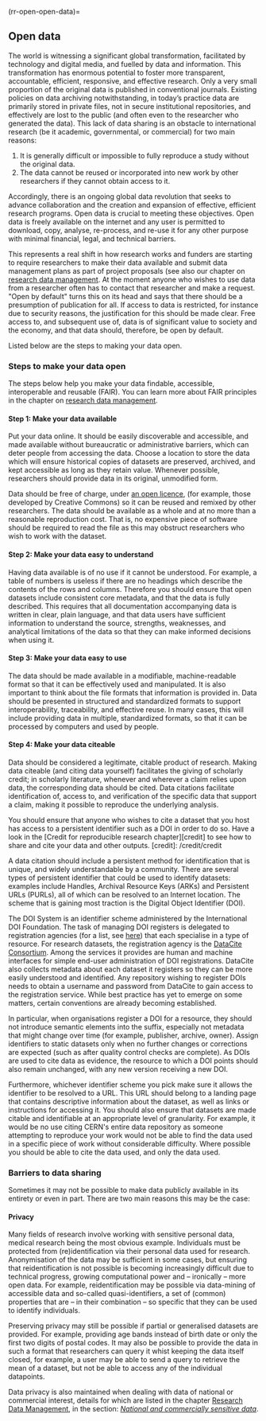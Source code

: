 (rr-open-open-data)=
## Open data

The world is witnessing a significant global transformation, facilitated by technology and digital media, and fuelled by data and information. 
This transformation has enormous potential to foster more transparent, accountable, efficient, responsive, and effective research.
Only a very small proportion of the original data is published in conventional journals. 
Existing policies on data archiving notwithstanding, in today’s practice data are primarily stored in private files, not in secure institutional repositories, and effectively are lost to the public (and often even to the researcher who generated the data).
This lack of data sharing is an obstacle to international research (be it academic, governmental, or commercial) for two main reasons:

1. It is generally difficult or impossible to fully reproduce a study without the original data.
2. The data cannot be reused or incorporated into new work by other researchers if they cannot obtain access to it.

Accordingly, there is an ongoing global data revolution that seeks to advance collaboration and the creation and expansion of effective, efficient research programs.
Open data is crucial to meeting these objectives.
Open data is freely available on the internet and any user is permitted to download, copy, analyse, re-process, and re-use it for any other purpose with minimal financial, legal, and technical barriers.

This represents a real shift in how research works and funders are starting to require researchers to make their data available and submit data management plans as part of project proposals (see also our chapter on [research data management](/rdm/rdm).
At the moment anyone who wishes to use data from a researcher often has to contact that researcher and make a request.
"Open by default" turns this on its head and says that there should be a presumption of publication for all.
If access to data is restricted, for instance due to security reasons, the justification for this should be made clear.
Free access to, and subsequent use of, data is of significant value to society and the economy, and that data should, therefore, be open by default.

Listed below are the steps to making your data open.

### Steps to make your data open

The steps below help you make your data findable, accessible, interoperable and reusable (FAIR). You can learn more about FAIR principles in the chapter on [research data management](/rdm/rdm).

#### Step 1: Make your data available

Put your data online. 
It should be easily discoverable and accessible, and made available without bureaucratic or administrative barriers, which can deter people from accessing the data. 
Choose a location to store the data which will ensure historical copies of datasets are preserved, archived, and kept accessible as long as they retain value. 
Whenever possible, researchers should provide data in its original, unmodified form.

Data should be free of charge, under [an open licence](https://fossbytes.com/open-sources-license-type/), (for example, those developed by Creative Commons) so it can be reused and remixed by other researchers. 
The data should be available as a whole and at no more than a reasonable reproduction cost. 
That is, no expensive piece of software should be required to read the file as this may obstruct researchers who wish to work with the dataset.

#### Step 2: Make your data easy to understand

Having data available is of no use if it cannot be understood. 
For example, a table of numbers is useless if there are no headings which describe the contents of the rows and columns. 
Therefore you should ensure that open datasets include consistent core metadata, and that the data is fully described. 
This requires that all documentation accompanying data is written in clear, plain language, and that data users have sufficient information to understand the source, strengths, weaknesses, and analytical limitations of the data so that they can make informed decisions when using it.

#### Step 3: Make your data easy to use

The data should be made available in a modifiable, machine-readable format so that it can be effectively used and  manipulated.
It is also important to think about the file formats that information is provided in. 
Data should be presented in structured and standardized formats to support interoperability, traceability, and effective reuse. 
In many cases, this will include providing data in multiple, standardized formats, so that it can be processed by computers and used by people.

#### Step 4: Make your data citeable

Data should be considered a legitimate, citable product of research. 
Making data citeable (and citing data yourself) facilitates the giving of scholarly credit; in scholarly literature, whenever and wherever a claim relies upon data, the corresponding data should be cited. 
Data citations facilitate identification of, access to, and verification of the specific data that support a claim, making it possible to reproduce the underlying analysis. 

You should ensure that anyone who wishes to cite a dataset that you host has access to a persistent identifier such as a DOI in order to do so.
Have a look in the [Credit for reproducible research chapter][credit] to see how to share and cite your data and other outputs.
[credit]: /credit/credit

A data citation should include a persistent method for identification that is unique, and widely understandable by a community. 
There are several types of persistent identifier that could be used to identify datasets: examples include Handles, Archival Resource Keys (ARKs) and Persistent URLs (PURLs), all of which can be resolved to an Internet location. 
The scheme that is gaining most traction is the Digital Object Identifier (DOI).

<a name="doi_system"></a>
The DOI System is an identifier scheme administered by the International DOI Foundation. 
The task of managing DOI registers is delegated to registration agencies (for a list, see [here](http://www.doi.org/registration_agencies.html)) that each specialise in a type of resource. For research datasets, the registration agency is the [DataCite Consortium](https://www.datacite.org/). 
Among the services it provides are human and machine interfaces for simple end-user administration of DOI registrations. 
DataCite also collects metadata about each dataset it registers so they can be more easily understood and identified. 
Any repository wishing to register DOIs needs to obtain a username and password from DataCite to gain access to the registration service. 
While best practice has yet to emerge on some matters, certain conventions are already becoming established.

In particular, when organisations register a DOI for a resource, they should not introduce semantic elements into the suffix, especially not metadata that might change over time (for example, publisher, archive, owner). 
Assign identifiers to static datasets only when no further changes or corrections are expected (such as after quality control checks are complete). 
As DOIs are used to cite data as evidence, the resource to which a DOI points should also remain unchanged, with any new version receiving a new DOI.

Furthermore, whichever identifier scheme you pick make sure it allows the identifier to be resolved to a URL. 
This URL should belong to a landing page that contains descriptive information about the dataset, as well as links or instructions for accessing it. 
You should also ensure that datasets are made citable and identifiable at an appropriate level of granularity.
For example, it would be no use citing CERN's entire data repository as someone attempting to reproduce your work would not be able to find the data used in a specific piece of work without considerable difficulty. 
Where possible you should be able to cite the data used, and only the data used.

### Barriers to data sharing

Sometimes it may not be possible to make data publicly available in its entirety or even in part. 
There are two main reasons this may be the case:

#### Privacy

Many fields of research involve working with sensitive personal data, medical research being the most obvious example.
Individuals must be protected from (re)identification via their personal data used for research. 
Anonymisation of the data may be sufficient in some cases, but ensuring that reidentification is not possible is becoming increasingly difficult due to technical progress, growing computational power and – ironically – more open data. 
For example, reidentification may be possible via data-mining of accessible data and so-called quasi-identifiers, a set of (common) properties that are – in their combination – so specific that they can be used to identify individuals.

Preserving privacy may still be possible if partial or generalised datasets are provided.
For example, providing age bands instead of birth date or only the first two digits of postal codes.
It may also be possible to provide the data in such a format that researchers can query it whist keeping the data itself closed, for example, a user may be able to send a query to retrieve the mean of a dataset, but not be able to access any of the individual datapoints.

Data privacy is also maintained when dealing with data of national or commercial interest, details for which are listed in the chapter [Research Data Management](/rdm/rdm), in the section: [*National and commercially sensitive data*](/rdm/sharingarchiving.html#national-and-commercially-sensitive-data).
